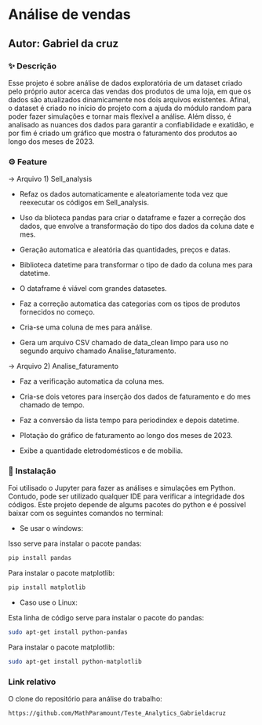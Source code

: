 # Análise de vendas

## Autor: Gabriel da cruz

### ✨ Descrição

Esse projeto é sobre análise de dados exploratória de um dataset criado pelo próprio autor acerca das vendas dos produtos de uma loja, em que os dados são atualizados dinamicamente nos dois arquivos existentes. Afinal, o dataset é criado no início do projeto com a ajuda do módulo random para poder fazer simulações e tornar mais flexível a análise. Além disso, é analisado as nuances dos dados para garantir a confiabilidade e exatidão, e por fim é criado um gráfico que mostra o faturamento dos produtos ao longo dos meses de 2023. 

### ⚙️ Feature

-> Arquivo 1) Sell_analysis

- Refaz os dados automaticamente e aleatoriamente toda vez que reexecutar os códigos em Sell_analysis.

- Uso da blioteca pandas para criar o dataframe e fazer a correção dos dados, que envolve a transformação do tipo dos dados da coluna date e mes.

- Geração automatica e aleatória das quantidades, preços e datas.

- Biblioteca datetime para transformar o tipo de dado da coluna mes para datetime.

- O dataframe é viável com grandes datasetes.

- Faz a correção automatica das categorias com os tipos de produtos fornecidos no começo.

- Cria-se uma coluna de mes para análise.

- Gera um arquivo CSV chamado de data_clean limpo para uso no segundo arquivo chamado Analise_faturamento.


-> Arquivo 2) Analise_faturamento

- Faz a verificação automatica da coluna mes.

- Cria-se dois vetores para inserção dos dados de faturamento e do mes chamado de tempo.

- Faz a conversão da lista tempo para periodindex e depois datetime.

- Plotação do gráfico de faturamento ao longo dos meses de 2023.

- Exibe a quantidade eletrodomésticos e de mobilia.

### 🔧 Instalação

Foi utilisado o Jupyter para fazer as análises e simulações em Python. Contudo, pode ser utilizado qualquer IDE para verificar a integridade dos códigos. Este projeto depende de algums pacotes do python e é possível baixar com os seguintes comandos no terminal:

- Se usar o windows:

Isso serve para instalar o pacote pandas:
```bash
pip install pandas
```

Para instalar o pacote matplotlib:
```bash
pip install matplotlib
```

- Caso use o Linux:

Esta linha de código serve para instalar o pacote do pandas: 
```bash
sudo apt-get install python-pandas
```

Para instalar o pacote matplotlib:
```bash
sudo apt-get install python-matplotlib
```

### Link relativo 

O clone do repositório para análise do trabalho:
```bash
https://github.com/MathParamount/Teste_Analytics_Gabrieldacruz
```
